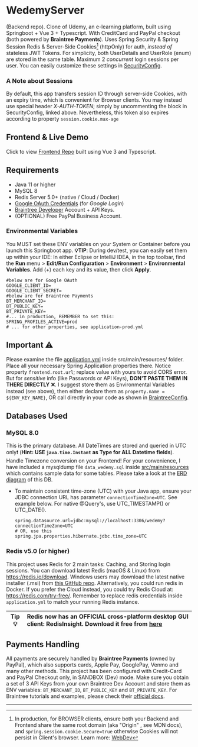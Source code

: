 # WedemyServer

(Backend repo). Clone of Udemy, an e-learning platform, built using Springboot + Vue 3 + Typescript. With CreditCard and
PayPal checkout (both powered by **Braintree Payments**). Uses Spring Security & Spring Session Redis & Server-Side
Cookies[^1] (httpOnly) for auth,
_instead of_ stateless JWT Tokens. For simplicity, both UserDetails and UserRole (enum) are stored in the same table.
Maximum 2 *concurrent* login sessions per user. You can easily customize these settings
in [SecurityConfig](src/main/java/com/davistiba/wedemyserver/config/SecurityConfig.java).

### A Note about Sessions

By default, this app transfers session ID through server-side Cookies, with an expiry time, which is convenient for
Browser clients. You may instead use special header _X-AUTH-TOKEN_; simply by uncommenting the block in SecurityConfig,
linked above. Nevertheless, this token also expires according to property `session.cookie.max-age`

## Frontend & Live Demo

Click to view [Frontend Repo](https://github.com/Longwater1234/WedemyClient) built using Vue 3 and Typescript.

## Requirements

- Java 11 or higher
- MySQL 8
- Redis Server 5.0+ (native / Cloud / Docker)
- [Google OAuth Credentials](https://console.developers.google.com/apis/credentials) (for _Google Login_)
- [Braintree Developer](https://developer.paypal.com/braintree/docs) Account + API Keys.
- (OPTIONAL) Free PayPal Business Account.

### Environmental Variables

You MUST set these ENV variables on your System or Container before you launch this Springboot app. **💡TIP**: During
dev/test, you can easily set them up within your IDE: In either Eclipse or IntelliJ IDEA, in the top toolbar, find
the **Run** menu > **Edit/Run Configuration** > **Environment** > **Environmental Variables**. Add (+) each key and its
value, then click **Apply**.

```shell
#below are for Google OAuth
GOOGLE_CLIENT_ID=
GOOGLE_CLIENT_SECRET=
#below are for Braintree Payments
BT_MERCHANT_ID=
BT_PUBLIC_KEY=
BT_PRIVATE_KEY=
#... in production, REMEMBER to set this:
SPRING_PROFILES_ACTIVE=prod
# ... for other properties, see application-prod.yml
```

## Important ⚠

Please examine the file [application.yml](src/main/resources/application.yml) inside src/main/resources/ folder. Place
all your necessary Spring Application properties there. Notice property `frontend.root.url`; replace value with yours to avoid CORS error.
But for _sensitive_ info (like Passwords or API Keys), **DON'T PASTE THEM IN THERE DIRECTLY** ❌. I suggest store them as
Environmental Variables instead (see above), then either declare them as `property.name = ${ENV_KEY_NAME}`, OR call
directly in your code as shown
in [BraintreeConfig](src/main/java/com/davistiba/wedemyserver/config/BraintreeConfig.java).

## Databases Used

### MySQL 8.0

This is the primary database. All DateTimes are stored and queried in UTC only❗ (**Hint: USE `java.time.Instant` as Type
for ALL Datetime fields**). Handle Timezone conversion on your Frontend! For your convenience, I have included a
mysqldump file `data_wedemy.sql` inside [src/main/resources](src/main/resources/data_wedemy.sql) which contains sample
data for some tables. Please take a look at the [ERD diagram](src/main/resources/wedemy_erd.png) of this DB.

- To maintain consistent time-zone (UTC) with your Java app, ensure your JDBC connection URL has
  parameter `connectionTimeZone=UTC`. See example below. For native @Query's, use UTC_TIMESTAMP() or UTC_DATE().
   ```properties
   spring.datasource.url=jdbc:mysql://localhost:3306/wedemy?connectionTimeZone=UTC
   # OR, use this
   spring.jpa.properties.hibernate.jdbc.time_zone=UTC
   ```

### Redis v5.0 (or higher)

This project uses Redis for 2 main tasks: Caching, and Storing login sessions. You can download latest Redis (macOS &
Linux) from https://redis.io/download. Windows users may download the latest native installer (.msi)
from [this GitHub repo](https://github.com/tporadowski/redis/releases). Alternatively, you could run redis in Docker. If
you prefer the Cloud instead, you could try Redis Cloud at: https://redis.com/try-free/. Remember to replace redis
credentials inside `application.yml` to match your running Redis instance.

| Tip 💡 | Redis now has an OFFICIAL cross-platform desktop GUI client: RedisInsight. Download it free from [here](https://redis.com/redis-enterprise/redis-insight/) |
|---------|:---------------------------------------------------------------------|

## Payments Handling

All payments are securely handled by **Braintree Payments** (owned by PayPal), which also supports cards, Apple Pay,
GooglePay, Venmo and many other methods. This project has been configured with Credit-Card and PayPal Checkout only, in
SANDBOX (Dev) mode. Make sure you obtain a set of 3 API Keys from your own Braintree Dev Account and store them as ENV
variables: `BT_MERCHANT_ID`, `BT_PUBLIC_KEY` and `BT_PRIVATE_KEY`. For Braintree tutorials and examples, please check
their [official docs](https://developer.paypal.com/braintree/docs).

***

[^1]: In production, for BROWSER clients, ensure both your Backend and Frontend share the same root domain (aka "Origin"
, see MDN docs), and `spring.session.cookie.Secure=true` otherwise Cookies will not persist in Client's browser. Learn
more: [WebDev](https://web.dev/samesite-cookies-explained/)  
